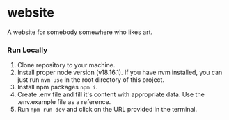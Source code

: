 # website
A website for somebody somewhere who likes art.

### Run Locally
1. Clone repository to your machine.
2. Install proper node version (v18.16.1). If you have nvm installed, you can just run `nvm use` in the root directory of this project.
3. Install npm packages `npm i`.
4. Create .env file and fill it's content with appropriate data. Use the .env.example file as a reference.
5. Run `npm run dev` and click on the URL provided in the terminal.